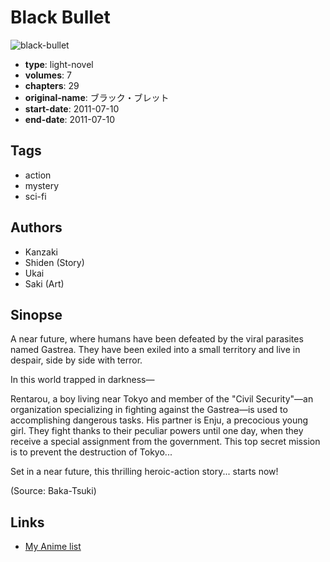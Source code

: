 # Black Bullet

![black-bullet](https://cdn.myanimelist.net/images/manga/1/158321.jpg)

-   **type**: light-novel
-   **volumes**: 7
-   **chapters**: 29
-   **original-name**: ブラック・ブレット
-   **start-date**: 2011-07-10
-   **end-date**: 2011-07-10

## Tags

-   action
-   mystery
-   sci-fi

## Authors

-   Kanzaki
-   Shiden (Story)
-   Ukai
-   Saki (Art)

## Sinopse

A near future, where humans have been defeated by the viral parasites named Gastrea. They have been exiled into a small territory and live in despair, side by side with terror.

In this world trapped in darkness—

Rentarou, a boy living near Tokyo and member of the "Civil Security"—an organization specializing in fighting against the Gastrea—is used to accomplishing dangerous tasks. His partner is Enju, a precocious young girl. They fight thanks to their peculiar powers until one day, when they receive a special assignment from the government. This top secret mission is to prevent the destruction of Tokyo...

Set in a near future, this thrilling heroic-action story... starts now!

(Source: Baka-Tsuki)

## Links

-   [My Anime list](https://myanimelist.net/manga/45597/Black_Bullet)
